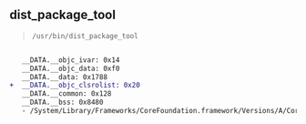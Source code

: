 ## dist_package_tool

> `/usr/bin/dist_package_tool`

```diff

   __DATA.__objc_ivar: 0x14
   __DATA.__objc_data: 0xf0
   __DATA.__data: 0x1788
+  __DATA.__objc_clsrolist: 0x20
   __DATA.__common: 0x128
   __DATA.__bss: 0x8480
   - /System/Library/Frameworks/CoreFoundation.framework/Versions/A/CoreFoundation

```
